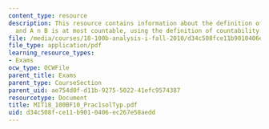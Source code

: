 ```yaml
---
content_type: resource
description: This resource contains information about the definition of compactness
  and A n B is at most countable, using the definition of countability.
file: /media/courses/18-100b-analysis-i-fall-2010/d34c508fce11b9010406ec267e58aedd_MIT18_100BF10_Prac1solTyp.pdf
file_type: application/pdf
learning_resource_types:
- Exams
ocw_type: OCWFile
parent_title: Exams
parent_type: CourseSection
parent_uid: ae754d0f-d11b-9275-5022-41efc9574387
resourcetype: Document
title: MIT18_100BF10_Prac1solTyp.pdf
uid: d34c508f-ce11-b901-0406-ec267e58aedd
---
```

